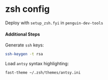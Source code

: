 # zsh config

Deploy with `setup_zsh.fyi` in `penguin-dev-tools`

#### Additional Steps

Generate `ssh` keys:
```sh
ssh-keygen -t rsa
```

Load `antsy` syntax highlighting:
```sh
fast-theme ~/.zsh/themes/antsy.ini
```
